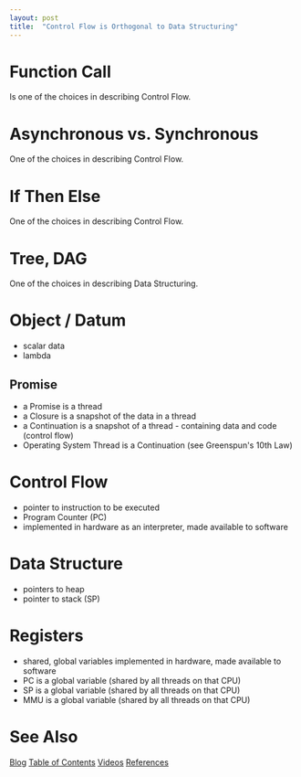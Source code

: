 ```yaml
---
layout: post
title:  "Control Flow is Orthogonal to Data Structuring"
---
```


# Function Call
Is one of the choices in describing Control Flow.

# Asynchronous vs. Synchronous
One of the choices in describing Control Flow.

# If Then Else
One of the choices in describing Control Flow.

# Tree, DAG
One of the choices in describing Data Structuring.

# Object / Datum
- scalar data
- lambda

## Promise
- a Promise is a thread 
- a Closure is a snapshot of the data in a thread
- a Continuation is a snapshot of a thread - containing data and code (control flow)
- Operating System Thread is a Continuation (see Greenspun's 10th Law)

# Control Flow

- pointer to instruction to be executed 
- Program Counter (PC)
- implemented in hardware as an interpreter, made available to software

# Data Structure

- pointers to heap
- pointer to stack (SP)

# Registers

- shared, global variables implemented in hardware, made available to software
- PC is a global variable (shared by all threads on that CPU)
- SP is a global variable (shared by all threads on that CPU)
- MMU is a global variable (shared by all threads on that CPU)

# See Also

[Blog](https://guitarvydas.github.io)
[Table of Contents](https://guitarvydas.github.io/2021/09/21/Table-of-Contents-Sept-17-2021.html)
[Videos](https://www.youtube.com/channel/UC2bdO9l84VWGlRdeNy5)
[References](https://guitarvydas.github.io/2021/01/14/References.html)

<script src="https://utteranc.es/client.js" 
        repo="guitarvydas/guitarvydas.github.io" 
        issue-term="pathname" 
        theme="github-light" 
        crossorigin="anonymous" 
        async> 
</script> 
